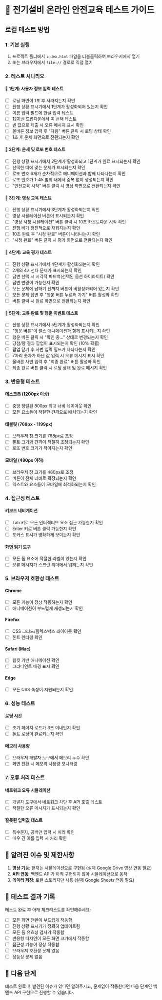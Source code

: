 # 🧪 전기설비 온라인 안전교육 테스트 가이드

## 로컬 테스트 방법

### 1. 기본 실행
1. 프로젝트 폴더에서 `index.html` 파일을 더블클릭하여 브라우저에서 열기
2. 또는 브라우저에서 `file://` 경로로 직접 열기

### 2. 테스트 시나리오

#### 🔹 1단계: 사용자 정보 입력 테스트
- [ ] 로딩 화면이 1초 후 사라지는지 확인
- [ ] 진행 상황 표시기에서 1단계가 활성화되어 있는지 확인
- [ ] 이름 입력 필드에 한글 입력 테스트
- [ ] 12지신 드롭다운에서 띠 선택 테스트
- [ ] 빈 값으로 제출 시 오류 메시지 표시 확인
- [ ] 올바른 정보 입력 후 "다음" 버튼 클릭 시 로딩 상태 확인
- [ ] 1초 후 운세 화면으로 전환되는지 확인

#### 🔹 2단계: 운세 및 로또 번호 테스트
- [ ] 진행 상황 표시기에서 2단계가 활성화되고 1단계가 완료 표시되는지 확인
- [ ] 선택한 띠에 맞는 운세가 표시되는지 확인
- [ ] 로또 번호 6개가 순차적으로 애니메이션과 함께 나타나는지 확인
- [ ] 로또 번호가 1-45 범위 내에서 중복 없이 생성되는지 확인
- [ ] "안전교육 시작" 버튼 클릭 시 영상 화면으로 전환되는지 확인

#### 🔹 3단계: 영상 교육 테스트
- [ ] 진행 상황 표시기에서 3단계가 활성화되는지 확인
- [ ] 영상 시뮬레이션 버튼이 표시되는지 확인
- [ ] "영상 시청 시뮬레이션" 버튼 클릭 시 10초 카운트다운 시작 확인
- [ ] 진행 바가 점진적으로 채워지는지 확인
- [ ] 10초 완료 후 "시청 완료" 버튼이 나타나는지 확인
- [ ] "시청 완료" 버튼 클릭 시 평가 화면으로 전환되는지 확인

#### 🔹 4단계: 교육 평가 테스트
- [ ] 진행 상황 표시기에서 4단계가 활성화되는지 확인
- [ ] 2개의 4지선다 문제가 표시되는지 확인
- [ ] 답변 선택 시 시각적 피드백(선택된 옵션 하이라이트) 확인
- [ ] 답변 변경이 가능한지 확인
- [ ] 모든 문제에 답하기 전까지 버튼이 비활성화되어 있는지 확인
- [ ] 모든 문제 답변 후 "행운 버튼 누르러 가기" 버튼 활성화 확인
- [ ] 버튼 클릭 시 완료 화면으로 전환되는지 확인

#### 🔹 5단계: 교육 완료 및 행운 이벤트 테스트
- [ ] 진행 상황 표시기에서 5단계가 활성화되는지 확인
- [ ] "행운 버튼"이 펄스 애니메이션과 함께 표시되는지 확인
- [ ] 행운 버튼 클릭 시 "확인 중..." 상태로 변경되는지 확인
- [ ] 당첨/꽝 결과 팝업이 표시되는지 확인 (10% 확률)
- [ ] 팝업 닫기 후 사번 입력 필드가 나타나는지 확인
- [ ] 7자리 숫자가 아닌 값 입력 시 오류 메시지 표시 확인
- [ ] 올바른 사번 입력 후 "최종 완료" 버튼 활성화 확인
- [ ] 최종 완료 버튼 클릭 시 로딩 상태 및 완료 메시지 확인

### 3. 반응형 테스트

#### 데스크톱 (1200px 이상)
- [ ] 중앙 정렬된 800px 최대 너비 레이아웃 확인
- [ ] 모든 요소들이 적절한 간격으로 배치되는지 확인

#### 태블릿 (768px - 1199px)
- [ ] 브라우저 창 크기를 768px로 조정
- [ ] 폰트 크기와 간격이 적절히 조정되는지 확인
- [ ] 로또 번호 크기가 작아지는지 확인

#### 모바일 (480px 이하)
- [ ] 브라우저 창 크기를 480px로 조정
- [ ] 버튼이 전체 너비로 확장되는지 확인
- [ ] 텍스트와 요소들이 모바일에 최적화되는지 확인

### 4. 접근성 테스트

#### 키보드 네비게이션
- [ ] Tab 키로 모든 인터랙티브 요소 접근 가능한지 확인
- [ ] Enter 키로 버튼 클릭 가능한지 확인
- [ ] 포커스 표시가 명확하게 보이는지 확인

#### 화면 읽기 도구
- [ ] 모든 폼 요소에 적절한 라벨이 있는지 확인
- [ ] 오류 메시지가 스크린 리더에서 읽히는지 확인

### 5. 브라우저 호환성 테스트

#### Chrome
- [ ] 모든 기능이 정상 작동하는지 확인
- [ ] 애니메이션이 부드럽게 재생되는지 확인

#### Firefox
- [ ] CSS 그리드/플렉스박스 레이아웃 확인
- [ ] 폰트 렌더링 확인

#### Safari (Mac)
- [ ] 웹킷 기반 애니메이션 확인
- [ ] 그라디언트 배경 표시 확인

#### Edge
- [ ] 모든 CSS 속성이 지원되는지 확인

### 6. 성능 테스트

#### 로딩 시간
- [ ] 초기 페이지 로드가 3초 이내인지 확인
- [ ] 폰트 로딩이 완료되는지 확인

#### 메모리 사용량
- [ ] 브라우저 개발자 도구에서 메모리 누수 확인
- [ ] 화면 전환 시 메모리 사용량 모니터링

### 7. 오류 처리 테스트

#### 네트워크 오류 시뮬레이션
- [ ] 개발자 도구에서 네트워크 차단 후 API 호출 테스트
- [ ] 적절한 오류 메시지가 표시되는지 확인

#### 잘못된 입력값 테스트
- [ ] 특수문자, 공백만 입력 시 처리 확인
- [ ] 매우 긴 이름 입력 시 처리 확인

## 🐛 알려진 이슈 및 제한사항

1. **영상 기능**: 현재는 시뮬레이션으로 구현됨 (실제 Google Drive 영상 연동 필요)
2. **API 연동**: 백엔드 API가 아직 구현되지 않아 시뮬레이션으로 동작
3. **데이터 저장**: 로컬 스토리지만 사용 (실제 Google Sheets 연동 필요)

## 📝 테스트 결과 기록

테스트 완료 후 아래 체크리스트를 확인해주세요:

- [ ] 모든 화면 전환이 부드럽게 작동함
- [ ] 진행 상황 표시기가 정확히 업데이트됨
- [ ] 모든 폼 유효성 검사가 작동함
- [ ] 반응형 디자인이 모든 화면 크기에서 작동함
- [ ] 접근성 기능이 정상 작동함
- [ ] 브라우저 호환성 문제 없음
- [ ] 성능상 문제 없음

## 🚀 다음 단계

테스트 완료 후 발견된 이슈가 있다면 알려주시고, 문제없이 작동한다면 다음 단계인 백엔드 API 구현으로 진행할 수 있습니다.